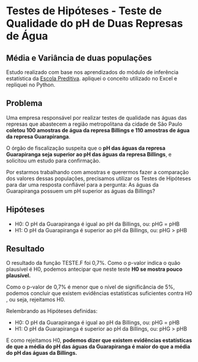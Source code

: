 #  Testes de Hipóteses - Teste de Qualidade do pH de Duas Represas de Água
## Média e Variância de duas populações
Estudo realizado com base nos aprendizados do módulo de inferência estatística da [Escola Preditiva](https://www.preditiva.ai/). apliquei o conceito utilizado no Excel e repliquei no Python.

## Problema
Uma empresa responsável por realizar testes de qualidade nas águas das represas que abastecem a região metropolitana da cidade de São Paulo **coletou 100 amostras de água da represa Billings e 110 amostras de água da represa Guarapiranga**.

O órgão de fiscalização suspeita que o **pH das águas da represa Guarapiranga seja superior ao pH das águas da represa Billings**, e solicitou um estudo para confirmação.

Por estarmos trabalhando com amostras e querermos fazer a comparação dos valores dessas populações, precisamos utilizar os Testes de Hipóteses para dar uma resposta confiável para a pergunta: As águas da Guarapiranga possuem um pH superior as águas da Billings?

## Hipóteses
- H0: O pH da Guarapiranga é igual ao pH da Billings, ou: pHG = pHB
- H1: O pH da Guarapiranga é superior ao pH da Billings, ou: pHG > pHB

## Resultado
O resultado da função TESTE.F foi 0,7%. Como o p-valor indica o quão plausível é H0, podemos antecipar que neste teste **H0 se mostra pouco plausível.**

Como o p-valor de 0,7% é menor que o nível de significância de 5%, podemos concluir que existem evidências estatísticas suficientes contra H0 , ou seja, rejeitamos H0.

Relembrando as Hipóteses definidas:
- H0: O pH da Guarapiranga é igual ao pH da Billings, ou: pHG = pHB
- H1: O pH da Guarapiranga é superior ao pH da Billings, ou: pHG > pHB

E como rejeitamos H0, **podemos dizer que existem evidências estatísticas de que a média do pH das águas da Guarapiranga é maior do que a média do pH das águas da Billings.**
  
